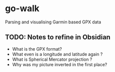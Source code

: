 # go-walk
Parsing and visualising Garmin based GPX data

## TODO: Notes to refine in Obsidian

- What is the GPX format?
- What even is a longitude and latitude again ? 
- What is Spherical Mercator projection ?
- Why was my picture inverted in the first place?